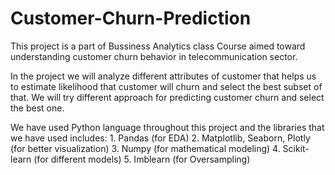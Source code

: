 # Customer-Churn-Prediction
<p>This project is a part of Bussiness Analytics class Course aimed toward understanding customer
churn behavior in telecommunication sector.</p>
<p>In the project we will analyze different attributes of customer that helps us to
estimate likelihood that customer will churn and select the best subset of that. We will try
different approach for predicting customer churn and select the best one.</p>
<p>We have used Python language throughout this project and the libraries that we have used
includes:
1. Pandas (for EDA)
2. Matplotlib, Seaborn, Plotly (for better visualization)
3. Numpy (for mathematical modeling)
4. Scikit-learn (for different models)
5. Imblearn (for Oversampling)</p>
